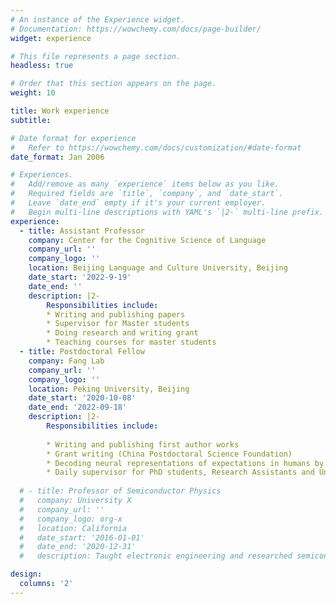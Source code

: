 ```yaml
---
# An instance of the Experience widget.
# Documentation: https://wowchemy.com/docs/page-builder/
widget: experience

# This file represents a page section.
headless: true

# Order that this section appears on the page.
weight: 10

title: Work experience
subtitle:

# Date format for experience
#   Refer to https://wowchemy.com/docs/customization/#date-format
date_format: Jan 2006

# Experiences.
#   Add/remove as many `experience` items below as you like.
#   Required fields are `title`, `company`, and `date_start`.
#   Leave `date_end` empty if it's your current employer.
#   Begin multi-line descriptions with YAML's `|2-` multi-line prefix.
experience:
  - title: Assistant Professor
    company: Center for the Cognitive Science of Language
    company_url: ''
    company_logo: ''
    location: Beijing Language and Culture University, Beijing
    date_start: '2022-9-19'
    date_end: ''
    description: |2-
        Responsibilities include:
        * Writing and publishing papers
        * Supervisor for Master students
        * Doing research and writing grant
        * Teaching courses for master students
  - title: Postdoctoral Fellow
    company: Fang Lab
    company_url: ''
    company_logo: ''
    location: Peking University, Beijing
    date_start: '2020-10-08'
    date_end: '2022-09-18'
    description: |2-
        Responsibilities include:
        
        * Writing and publishing first author works
        * Grant writing (China Postdoctoral Science Foundation)
        * Decoding neural representations of expectations in humans by virtue of advanced techniques and modelling (Predictive coding, IEM, TDLM)
        * Daily supervisor for PhD students, Research Assistants and Undergraduates
        
  # - title: Professor of Semiconductor Physics
  #   company: University X
  #   company_url: ''
  #   company_logo: org-x
  #   location: California
  #   date_start: '2016-01-01'
  #   date_end: '2020-12-31'
  #   description: Taught electronic engineering and researched semiconductor physics.

design:
  columns: '2'
---
```

